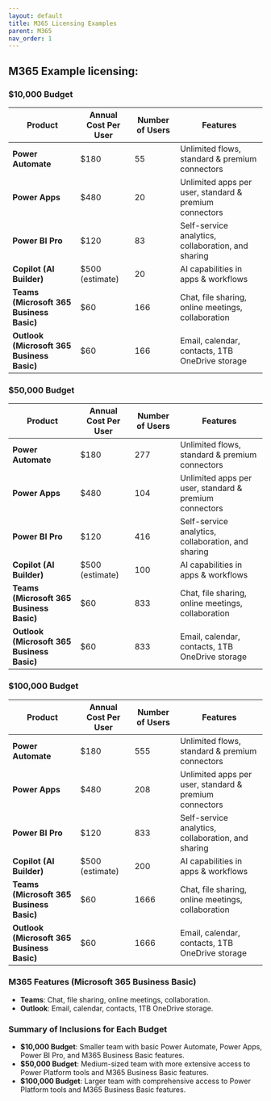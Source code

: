 ```yaml
---
layout: default
title: M365 Licensing Examples
parent: M365
nav_order: 1
---
```


## M365 Example licensing:

### $10,000 Budget

| Product                          | Annual Cost Per User | Number of Users | Features                                                       |
|----------------------------------|----------------------|-----------------|----------------------------------------------------------------|
| **Power Automate**               | $180                 | 55              | Unlimited flows, standard & premium connectors                  |
| **Power Apps**                   | $480                 | 20              | Unlimited apps per user, standard & premium connectors          |
| **Power BI Pro**                 | $120                 | 83              | Self-service analytics, collaboration, and sharing              |
| **Copilot (AI Builder)**         | $500 (estimate)      | 20              | AI capabilities in apps & workflows                             |
| **Teams (Microsoft 365 Business Basic)** | $60                | 166             | Chat, file sharing, online meetings, collaboration              |
| **Outlook (Microsoft 365 Business Basic)** | $60                | 166             | Email, calendar, contacts, 1TB OneDrive storage                 |

### $50,000 Budget

| Product                          | Annual Cost Per User | Number of Users | Features                                                       |
|----------------------------------|----------------------|-----------------|----------------------------------------------------------------|
| **Power Automate**               | $180                 | 277             | Unlimited flows, standard & premium connectors                  |
| **Power Apps**                   | $480                 | 104             | Unlimited apps per user, standard & premium connectors          |
| **Power BI Pro**                 | $120                 | 416             | Self-service analytics, collaboration, and sharing              |
| **Copilot (AI Builder)**         | $500 (estimate)      | 100             | AI capabilities in apps & workflows                             |
| **Teams (Microsoft 365 Business Basic)** | $60                | 833             | Chat, file sharing, online meetings, collaboration              |
| **Outlook (Microsoft 365 Business Basic)** | $60                | 833             | Email, calendar, contacts, 1TB OneDrive storage                 |

### $100,000 Budget

| Product                          | Annual Cost Per User | Number of Users | Features                                                       |
|----------------------------------|----------------------|-----------------|----------------------------------------------------------------|
| **Power Automate**               | $180                 | 555             | Unlimited flows, standard & premium connectors                  |
| **Power Apps**                   | $480                 | 208             | Unlimited apps per user, standard & premium connectors          |
| **Power BI Pro**                 | $120                 | 833             | Self-service analytics, collaboration, and sharing              |
| **Copilot (AI Builder)**         | $500 (estimate)      | 200             | AI capabilities in apps & workflows                             |
| **Teams (Microsoft 365 Business Basic)** | $60                | 1666            | Chat, file sharing, online meetings, collaboration              |
| **Outlook (Microsoft 365 Business Basic)** | $60                | 1666            | Email, calendar, contacts, 1TB OneDrive storage                 |

### M365 Features (Microsoft 365 Business Basic)

- **Teams**: Chat, file sharing, online meetings, collaboration.
- **Outlook**: Email, calendar, contacts, 1TB OneDrive storage.

### Summary of Inclusions for Each Budget

- **$10,000 Budget**: Smaller team with basic Power Automate, Power Apps, Power BI Pro, and M365 Business Basic features.
- **$50,000 Budget**: Medium-sized team with more extensive access to Power Platform tools and M365 Business Basic features.
- **$100,000 Budget**: Larger team with comprehensive access to Power Platform tools and M365 Business Basic features.
